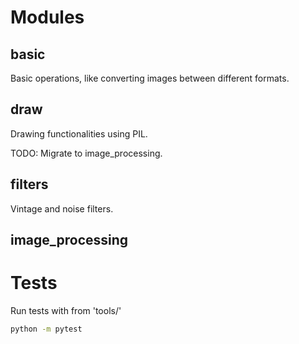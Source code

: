 # Modules

## basic

Basic operations, like converting images between different formats.

## draw

Drawing functionalities using PIL.

TODO: Migrate to image_processing.

## filters

Vintage and noise filters.

## image_processing

# Tests

Run tests with from 'tools/'

```bash
python -m pytest 
```